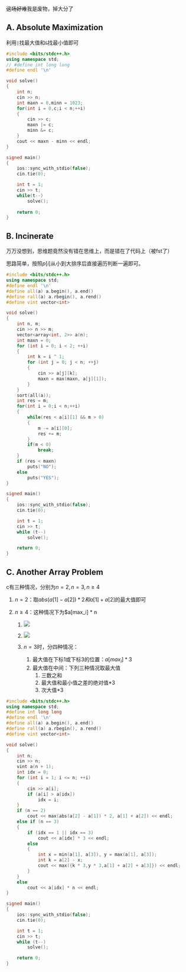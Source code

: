 ~~这场好难~~我是废物，掉大分了

## A. Absolute Maximization

利用`|`找最大值和`&`找最小值即可

```c++
#include <bits/stdc++.h>
using namespace std;
// #define int long long
#define endl '\n'

void solve()
{
	int n;
	cin >> n;
	int maxn = 0,minn = 1023;
	for(int i = 0,c;i < n;++i)
	{
		cin >> c;
		maxn |= c;
		minn &= c;
	}
	cout << maxn - minn << endl;
}

signed main()
{
    ios::sync_with_stdio(false);
    cin.tie(0);

	int t = 1;
	cin >> t;
	while(t--)
		solve();
    
    return 0;
}
```



## B. Incinerate

万万没想到，思维题竟然没有错在思维上，而是错在了代码上（被fst了）

思路简单，按照$p[i]$从小到大排序后直接遍历判断一遍即可。

```c++
#include <bits/stdc++.h>
using namespace std;
#define endl '\n'
#define all(a) a.begin(), a.end()
#define rall(a) a.rbegin(), a.rend()
#define vint vector<int>

void solve()
{
    int n, m;
    cin >> n >> m;
    vector<array<int, 2>> a(n);
    int maxn = 0;
    for (int i = 0; i < 2; ++i)
    {
        int k = i ^ 1;
        for (int j = 0; j < n; ++j)
        {
            cin >> a[j][k];
            maxn = max(maxn, a[j][1]);
        }
    }
    sort(all(a));
    int res = m;
    for(int i = 0;i < n;++i)
    {
    	while(res < a[i][1] && m > 0)
    	{
    		m -= a[i][0];
    		res += m;
    	}
    	if(m < 0)
    		break;
    }
    if (res < maxn)
        puts("NO");
    else
        puts("YES");
}

signed main()
{
    ios::sync_with_stdio(false);
    cin.tie(0);

    int t = 1;
    cin >> t;
    while (t--)
        solve();

    return 0;
}
```



## C. Another Array Problem

c有三种情况，分别为$n=2,n=3,n \ge 4$

1. $n=2$：取$abs(a[1] - a[2]) * 2和a[1] + a[2]$的最大值即可

2. $n \ge 4$：这种情况下为$a[max\_i] * n

   1. ![](https://i0.hdslb.com/bfs/new_dyn/73db4b823eb49131597fc958e3321f2b2048099495.png@1295w.webp)
   2. ![](https://i0.hdslb.com/bfs/new_dyn/8618fd6cd4b24f7a60069cd2b8d8a2492048099495.png@1295w.webp)

   3. $n=3$时，分四种情况：
      1. 最大值在下标1或下标3的位置：$a[max_i] * 3$
      2. 最大值在中间：下列三种情况取最大值
         1. 三数之和
         2. 最大值和最小值之差的绝对值*3
         3. 次大值*3

```c++
#include <bits/stdc++.h>
using namespace std;
#define int long long
#define endl '\n'
#define all(a) a.begin(), a.end()
#define rall(a) a.rbegin(), a.rend()
#define vint vector<int>

void solve()
{
    int n;
    cin >> n;
    vint a(n + 1);
    int idx = 0;
    for (int i = 1; i <= n; ++i)
    {
        cin >> a[i];
        if (a[i] > a[idx])
            idx = i;
    }
    if (n == 2)
        cout << max(abs(a[2] - a[1]) * 2, a[1] + a[2]) << endl;
    else if (n == 3)
    {
        if (idx == 1 || idx == 3)
            cout << a[idx] * 3 << endl;
        else
        {
            int x = min(a[1], a[3]), y = max(a[1], a[3]);
            int k = a[2] - x;
            cout << max({k * 3,y * 3,a[1] + a[2] + a[3]}) << endl;
        }
    }
    else
        cout << a[idx] * n << endl;
}

signed main()
{
    ios::sync_with_stdio(false);
    cin.tie(0);

    int t = 1;
    cin >> t;
    while (t--)
        solve();

    return 0;
}
```

